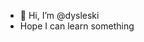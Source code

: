- 👋 Hi, I’m @dysleski
- Hope I can learn something

<!---
dysleski/dysleski is a ✨ special ✨ repository because its `README.md` (this file) appears on your GitHub profile.
You can click the Preview link to take a look at your changes.
--->
